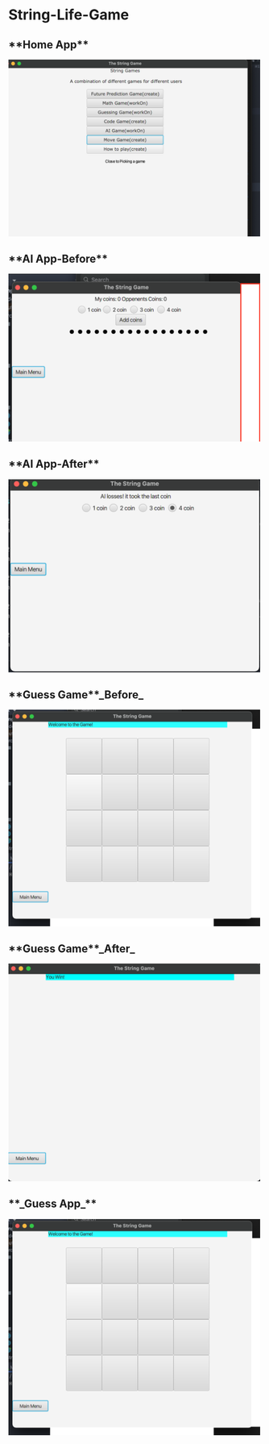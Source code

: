 # String-Life-Game

<h2>**Home App**</h2>
<img src="gameImg/home.png" width="500" >

<h2>**AI App-Before**</h2>
<img src="gameImg/ai.png" width="500" >

<h2>**AI App-After**</h2>
<img src="gameImg/aiWon.png" width="500" >

<h2>**Guess Game**_Before_</h2>
<img src="gameImg/guess.png" width="500" >

<h2>**Guess Game**_After_</h2>
<img src="gameImg/guessWon.png" width="500" >

<h2>**_Guess App_**</h2>
<img src="gameImg/guess.png" width="500" >



